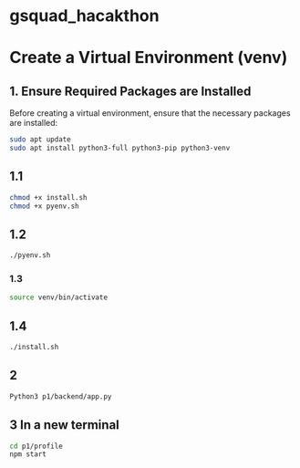 # gsquad_hacakthon
# Create a Virtual Environment (venv)

## 1. Ensure Required Packages are Installed

Before creating a virtual environment, ensure that the necessary packages are installed:

```sh
sudo apt update
sudo apt install python3-full python3-pip python3-venv
```

## 1.1
```sh
chmod +x install.sh
chmod +x pyenv.sh
```

## 1.2 

```sh
./pyenv.sh
```
### 1.3 
```sh
source venv/bin/activate
```
## 1.4
```sh
./install.sh
```

## 2
```sh
Python3 p1/backend/app.py 
```

## 3 In a new terminal 
```sh
cd p1/profile
npm start
```